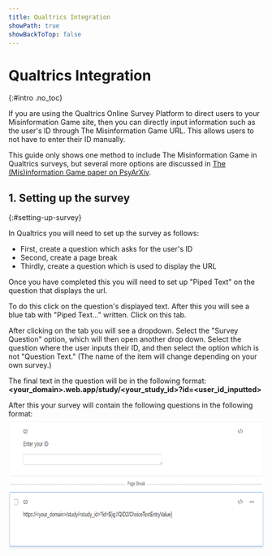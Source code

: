 ```yaml
---
title: Qualtrics Integration
showPath: true
showBackToTop: false
---
```


# Qualtrics Integration
{:#intro .no_toc}

If you are using the Qualtrics Online Survey Platform to direct
users to your Misinformation Game site, then you can directly input
information such as the user's ID through The Misinformation
Game URL. This allows users to not have to enter their ID manually.

This guide only shows one method to include The Misinformation Game
in Qualtrics surveys, but several more options are discussed in
[The (Mis)information Game paper on PsyArXiv](https://psyarxiv.com/628wc/).



## 1. Setting up the survey
{:#setting-up-survey}

In Qualtrics you will need to set up the survey as follows:
- First, create a question which asks for the user's ID
- Second, create a page break
- Thirdly, create a question which is used to display the URL

Once you have completed this you will need to set up "Piped Text"
on the question that displays the url.

To do this click on the question's displayed text. After this you
will see a blue tab with "Piped Text..." written. Click on this tab.

After clicking on the tab you will see a dropdown. Select the "Survey
Question" option, which will then open another drop down. Select the
question where the user inputs their ID, and then select the option
which is not "Question Text."
(The name of the item will change depending on your own survey.)

The final text in the question will be in the following format:
<b><your_domain>.web.app/study/<your_study_id>?id=<user_id_inputted></b>

After this your survey will contain the following questions in the
following format:
<img src="screenshots/Qualtrics-Example.png" alt="Example Qualtrics Survey" height="258" />
